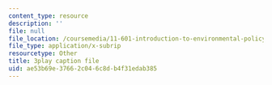 ```yaml
---
content_type: resource
description: ''
file: null
file_location: /coursemedia/11-601-introduction-to-environmental-policy-and-planning-fall-2016/ae53b69e37662c046c8db4f31edab385_QNchkFi-VrE.srt
file_type: application/x-subrip
resourcetype: Other
title: 3play caption file
uid: ae53b69e-3766-2c04-6c8d-b4f31edab385
---
```

